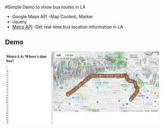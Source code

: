 #Simple Demo to show bus routes in LA
* Google Maps API  -Map Content, Marker
* Jquery
* [Metro API](https://developer.metro.net/introduction/realtime-api-overview/) -Get real-time bus location information in LA
## Demo
![demo](https://github.com/Chuyingl/chuyingwebgis.github.io/blob/master/DEMO.PNG)
